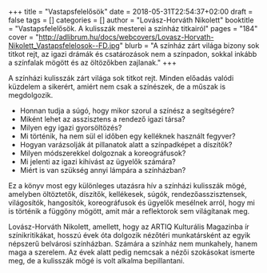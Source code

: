 +++
title = "Vastapsfelelősök"
date = 2018-05-31T22:54:37+02:00
draft = false
tags = []
categories = []
author = "Lovász-Horváth Nikolett"
booktitle = "Vastapsfelelősök. A kulisszák mesterei a színház titkairól"
pages = "184"
cover = "http://adlibrum.hu/docs/webcovers/Lovasz-Horvath-Nikolett_Vastapsfelelosok--FD.jpg"
blurb = "A színház zárt világa bizony sok titkot rejt, az igazi drámák és csatározások nem a színpadon, sokkal inkább a színfalak mögött és az öltözőkben zajlanak."
+++

A színházi kulisszák zárt világa sok titkot rejt. Minden előadás valódi küzdelem a sikerért, amiért nem csak a színészek, de a műszak is megdolgozik.

* Honnan tudja a súgó, hogy mikor szorul a színész a segítségére?
* Miként lehet az asszisztens a rendező igazi társa?
* Milyen egy igazi gyorsöltözés?
* Mi történik, ha nem sül el időben egy kelléknek használt fegyver?
* Hogyan varázsolják át pillanatok alatt a színpadképet a díszítők?
* Milyen módszerekkel dolgoznak a koreográfusok?
* Mi jelenti az igazi kihívást az ügyelők számára?
* Miért is van szükség annyi lámpára a színházban?

Ez a könyv most egy különleges utazásra hív a színházi kulisszák mögé, amelyben öltöztetők, díszítők, kellékesek, súgók, rendezőasszisztensek, világosítók, hangosítók, koreográfusok és ügyelők mesélnek arról, hogy mi is történik a függöny mögött, amit már a reflektorok sem világítanak meg.

Lovász-Horváth Nikolett, amellett, hogy az ARTIQ Kulturális Magazinba ír színikritikákat, hosszú évek óta dolgozik nézőtéri munkatársként az egyik népszerű belvárosi színházban. Számára a színház nem munkahely, hanem maga a szerelem. Az  évek alatt pedig nemcsak a nézői szokásokat ismerte meg, de a kulisszák mögé is volt alkalma bepillantani.